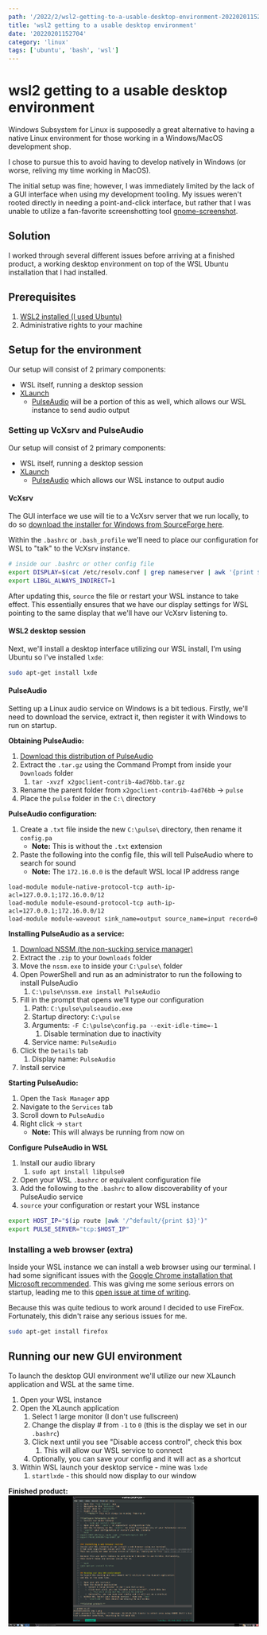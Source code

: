 ```yaml
---
path: '/2022/2/wsl2-getting-to-a-usable-desktop-environment-20220201152704'
title: 'wsl2 getting to a usable desktop environment'
date: '20220201152704'
category: 'linux'
tags: ['ubuntu', 'bash', 'wsl']
---
```


# wsl2 getting to a usable desktop environment
Windows Subsystem for Linux is supposedly a great alternative to having a native
Linux environment for those working in a Windows/MacOS development shop.

I chose to pursue this to avoid having to develop natively in Windows (or worse,
reliving my time working in MacOS).

The initial setup was fine; however, I was immediately limited by the lack of a
GUI interface when using my development tooling. My issues weren't rooted directly
in needing a point-and-click interface, but rather that I was unable to utilize
a fan-favorite screenshotting tool [gnome-screenshot](https://help.gnome.org/users/gnome-help/stable/screen-shot-record.html.en).

## Solution
I worked through several different issues before arriving at a finished product,
a working desktop environment on top of the WSL Ubuntu installation that
I had installed.

## Prerequisites
1. [WSL2 installed (I used Ubuntu)](https://docs.microsoft.com/en-us/windows/wsl/install)
1. Administrative rights to your machine

## Setup for the environment
Our setup will consist of 2 primary components:
* WSL itself, running a desktop session
* [XLaunch](http://www.straightrunning.com/XmingNotes/)
    * [PulseAudio](https://www.freedesktop.org/wiki/Software/PulseAudio/Ports/Windows/Support/) will be a portion of this as well, which allows our WSL instance to send audio output

### Setting up VcXsrv and PulseAudio
Our setup will consist of 2 primary components:
* WSL itself, running a desktop session
* [XLaunch](http://www.straightrunning.com/XmingNotes/)
    * [PulseAudio](https://www.freedesktop.org/wiki/Software/PulseAudio/Ports/Windows/Support/) which allows our WSL instance to output audio

#### VcXsrv
The GUI interface we use will tie to a VcXsrv server that we run locally, to do so
[download the installer for Windows from SourceForge here](https://sourceforge.net/projects/vcxsrv/).

Within the `.bashrc` or `.bash_profile` we'll need to place our configuration for
WSL to "talk" to the VcXsrv instance.

```bash
# inside our .bashrc or other config file
export DISPLAY=$(cat /etc/resolv.conf | grep nameserver | awk '{print $2}'):0
export LIBGL_ALWAYS_INDIRECT=1
```

After updating this, `source` the file or restart your WSL instance to take
effect. This essentially ensures that we have our display settings for WSL
pointing to the same display that we'll have our VcXsrv listening to.

#### WSL2 desktop session
Next, we'll install a desktop interface utilizing our WSL install, I'm using Ubuntu
so I've installed `lxde`:

```bash
sudo apt-get install lxde
```

#### PulseAudio
Setting up a Linux audio service on Windows is a bit tedious. Firstly, we'll need
to download the service, extract it, then register it with Windows to run on startup.

**Obtaining PulseAudio:**
1. [Download this distribution of PulseAudio](https://code.x2go.org/gitweb?p=x2goclient-contrib.git;a=snapshot;h=4ad76bb43f88bbf3e72599da9a6aaa3e9f2e9443;sf=tgz)
1. Extract the `.tar.gz` using the Command Prompt from inside your `Downloads` folder
    1. `tar -xvzf x2goclient-contrib-4ad76bb.tar.gz`
1. Rename the parent folder from `x2goclient-contrib-4ad76bb` -> `pulse`
1. Place the `pulse` folder in the `C:\` directory

**PulseAudio configuration:**
1. Create a `.txt` file inside the new `C:\pulse\` directory, then rename it `config.pa`
    * **Note:** This is without the `.txt` extension
1. Paste the following into the config file, this will tell PulseAudio where to search for sound
    * **Note:** The `172.16.0.0` is the default WSL local IP address range
```
load-module module-native-protocol-tcp auth-ip-acl=127.0.0.1;172.16.0.0/12
load-module module-esound-protocol-tcp auth-ip-acl=127.0.0.1;172.16.0.0/12
load-module module-waveout sink_name=output source_name=input record=0
```

**Installing PulseAudio as a service:**
1. [Download NSSM (the non-sucking service manager)](https://nssm.cc/download)
1. Extract the `.zip` to your `Downloads` folder
1. Move the `nssm.exe` to inside your `C:\pulse\` folder
1. Open PowerShell and run as an administrator to run the following to install PulseAudio
    1. `C:\pulse\nssm.exe install PulseAudio`
1. Fill in the prompt that opens we'll type our configuration
    1. Path: `C:\pulse\pulseaudio.exe`
    1. Startup directory: `C:\pulse`
    1. Arguments: `-F C:\pulse\config.pa --exit-idle-time=-1`
        1. Disable termination due to inactivity
    1. Service name: `PulseAudio`
1. Click the `Details` tab
    1. Display name: `PulseAudio`
1. Install service

**Starting PulseAudio:**
1. Open the `Task Manager` app
1. Navigate to the `Services` tab
1. Scroll down to `PulseAudio`
1. Right click -> `start`
    * **Note:** This will always be running from now on

**Configure PulseAudio in WSL**
1. Install our audio library
    1. `sudo apt install libpulse0`
1. Open your WSL `.bashrc` or equivalent configuration file
1. Add the following to the `.bashrc` to allow discoverability of your PulseAudio service
1. `source` your configuration or restart your WSL instance
```bash
export HOST_IP="$(ip route |awk '/^default/{print $3}')"
export PULSE_SERVER="tcp:$HOST_IP"
```

### Installing a web browser (extra)
Inside your WSL instance we can install a web browser using our terminal.
I had some significant issues with the [Google Chrome installation that Microsoft recommended](https://docs.microsoft.com/en-us/windows/wsl/tutorials/gui-apps).
This was giving me some serious errors on startup, leading me to this [open issue at time of writing](https://github.com/microsoft/WSL/issues/4205).

Because this was quite tedious to work around I decided to use FireFox. Fortunately,
this didn't raise any serious issues for me.

```bash
sudo apt-get install firefox
```

## Running our new GUI environment
To launch the desktop GUI environment we'll utilize our new XLaunch application
and WSL at the same time.

1. Open your WSL instance
1. Open the XLaunch application
    1. Select 1 large monitor (I don't use fullscreen)
    1. Change the display # from `-1` to `0` (this is the display we set in our `.bashrc`)
    1. Click next until you see "Disable access control", check this box
        1. This will allow our WSL service to connect
    1. Optionally, you can save your config and it will act as a shortcut
1. Within WSL launch your desktop service - mine was `lxde`
    1. `startlxde` - this should now display to our window

**Finished product:**
![A screenshot of our new desktop GUI](./20220201163231-img-1.png)

